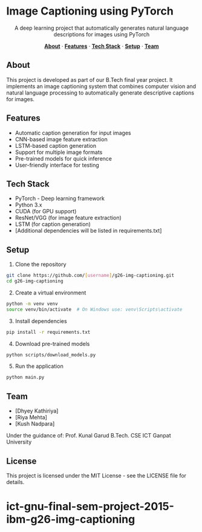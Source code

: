 # Image Captioning using PyTorch

<p align="center">
  A deep learning project that automatically generates natural language descriptions for images using PyTorch
</p>

<p align="center">
  <a href="#about"><strong>About</strong></a> ·
  <a href="#features"><strong>Features</strong></a> ·
  <a href="#tech-stack"><strong>Tech Stack</strong></a> ·
  <a href="#setup"><strong>Setup</strong></a> ·
  <a href="#team"><strong>Team</strong></a>
</p>

## About

This project is developed as part of our B.Tech final year project. It implements an image captioning system that combines computer vision and natural language processing to automatically generate descriptive captions for images.

## Features

- Automatic caption generation for input images
- CNN-based image feature extraction
- LSTM-based caption generation
- Support for multiple image formats
- Pre-trained models for quick inference
- User-friendly interface for testing

## Tech Stack

- PyTorch - Deep learning framework
- Python 3.x
- CUDA (for GPU support)
- ResNet/VGG (for image feature extraction)
- LSTM (for caption generation)
- [Additional dependencies will be listed in requirements.txt]

## Setup

1. Clone the repository
```bash
git clone https://github.com/[username]/g26-img-captioning.git
cd g26-img-captioning
```

2. Create a virtual environment
```bash
python -m venv venv
source venv/bin/activate  # On Windows use: venv\Scripts\activate
```

3. Install dependencies
```bash
pip install -r requirements.txt
```

4. Download pre-trained models
```bash
python scripts/download_models.py
```

5. Run the application
```bash
python main.py
```

## Team

- [Dhyey Kathiriya]
- [Riya Mehta]
- [Kush Nadpara]

Under the guidance of:
Prof. Kunal Garud
B.Tech. CSE
ICT Ganpat University

## License

This project is licensed under the MIT License - see the LICENSE file for details.
# ict-gnu-final-sem-project-2015-ibm-g26-img-captioning
